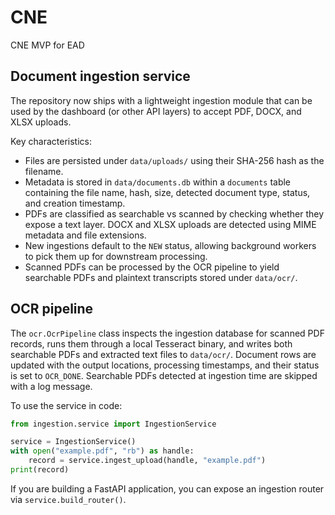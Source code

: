 # CNE

CNE MVP for EAD

## Document ingestion service

The repository now ships with a lightweight ingestion module that can be used by
the dashboard (or other API layers) to accept PDF, DOCX, and XLSX uploads.

Key characteristics:

- Files are persisted under `data/uploads/` using their SHA-256 hash as the
  filename.
- Metadata is stored in `data/documents.db` within a `documents` table
  containing the file name, hash, size, detected document type, status, and
  creation timestamp.
- PDFs are classified as searchable vs scanned by checking whether they expose
  a text layer. DOCX and XLSX uploads are detected using MIME metadata and file
  extensions.
- New ingestions default to the `NEW` status, allowing background workers to
  pick them up for downstream processing.
- Scanned PDFs can be processed by the OCR pipeline to yield searchable PDFs
  and plaintext transcripts stored under `data/ocr/`.

## OCR pipeline

The `ocr.OcrPipeline` class inspects the ingestion database for scanned PDF
records, runs them through a local Tesseract binary, and writes both searchable
PDFs and extracted text files to `data/ocr/`. Document rows are updated with the
output locations, processing timestamps, and their status is set to
`OCR_DONE`. Searchable PDFs detected at ingestion time are skipped with a log
message.

To use the service in code:

```python
from ingestion.service import IngestionService

service = IngestionService()
with open("example.pdf", "rb") as handle:
    record = service.ingest_upload(handle, "example.pdf")
print(record)
```

If you are building a FastAPI application, you can expose an ingestion router
via `service.build_router()`.
